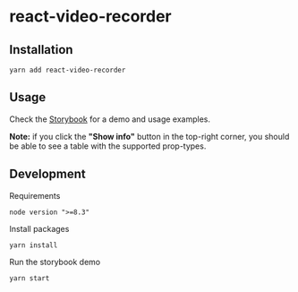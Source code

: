 react-video-recorder
===

## Installation

```
yarn add react-video-recorder
```

## Usage

Check the [Storybook](https://react-video-recorder.surge.sh/) for a demo and usage examples.

**Note:** if you click the **"Show info"** button in the top-right corner, you should be able to see a table with the supported prop-types.

## Development

Requirements

`node version ">=8.3"`

Install packages

```
yarn install
```

Run the storybook demo

```
yarn start
```
